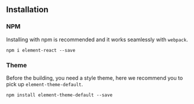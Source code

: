 ## Installation

### NPM
Installing with npm is recommended and it works seamlessly with `webpack`.

```shell
npm i element-react --save
```
### Theme
Before the building, you need a style theme, here we recommend you to pick up `element-theme-default`.

```shell
npm install element-theme-default --save
```
